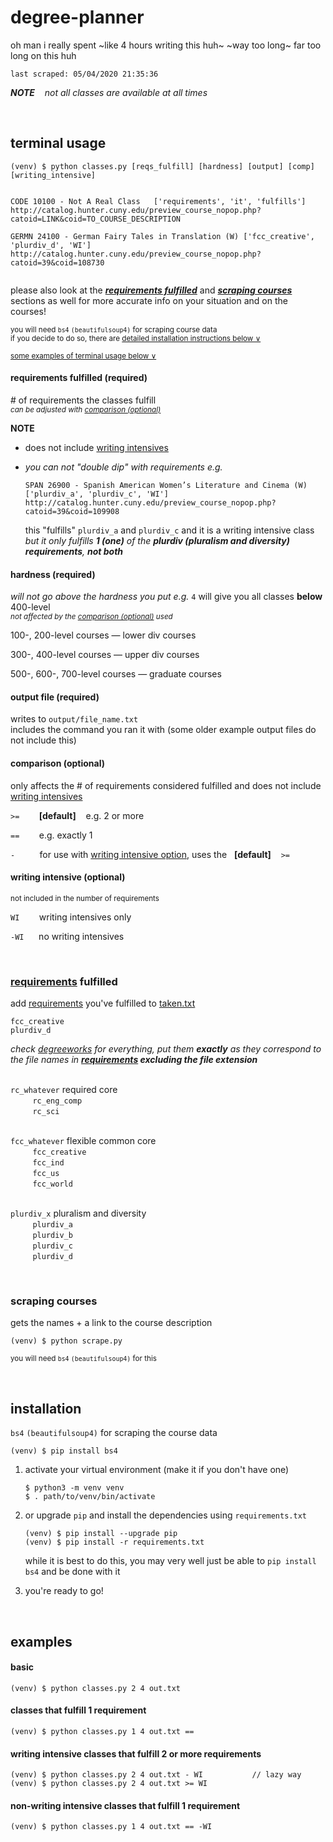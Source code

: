 # degree-planner

oh man i really spent ~like 4 hours writing this huh~ ~way too long~ far too long on this huh

`last scraped: 05/04/2020 21:35:36`

***NOTE**&nbsp;&nbsp;&nbsp; not all classes are available at all times* 

&nbsp; 



## terminal usage

```
(venv) $ python classes.py [reqs_fulfill] [hardness] [output] [comp] [writing_intensive]
```

```

CODE 10100 - Not A Real Class	['requirements', 'it', 'fulfills']
http://catalog.hunter.cuny.edu/preview_course_nopop.php?catoid=LINK&coid=TO_COURSE_DESCRIPTION

GERMN 24100 - German Fairy Tales in Translation (W)	['fcc_creative', 'plurdiv_d', 'WI']
http://catalog.hunter.cuny.edu/preview_course_nopop.php?catoid=39&coid=108730
 
```

please also look at the ***[requirements fulfilled](#requirements-fulfilled)*** and ***[scraping courses](#scraping-courses)*** sections as well for more accurate info on your situation and on the courses! 

<sub>you will need `bs4` `(beautifulsoup4)` for scraping course data</sub>  
<sup>if you decide to do so, there are [detailed installation instructions below &or;](#installation)</sup>

<sup>[some examples of terminal usage below &or;](#examples)<sup>



#### requirements fulfilled (required)

\# of requirements the classes fulfill  
<sub>*can be adjusted with [comparison (optional)](#comparison-optional)*</sub>

**NOTE**
- does not include [writing intensives](#writing-intensive-optional)
- *you can not "double dip" with requirements e.g.*

  ```
  SPAN 26900 - Spanish American Women’s Literature and Cinema (W)    ['plurdiv_a', 'plurdiv_c', 'WI']
  http://catalog.hunter.cuny.edu/preview_course_nopop.php?catoid=39&coid=109908
  ```
  
  this "fulfills" `plurdiv_a` and `plurdiv_c` and it is a writing intensive class  
  *but it only fulfills **1 (one)** of the **plurdiv (pluralism and diversity) requirements**, **not both***


#### hardness (required)

*will not go above the hardness you put e.g.* `4` will give you all classes **below** 400-level  
<sub>*not affected by the [comparison (optional)](#comparison-optional) used*</sub>

100-, 200-level courses — lower div courses 

300-, 400-level courses — upper div courses 

500-, 600-, 700-level courses — graduate courses


#### output file (required)

writes to `output/file_name.txt`  
includes the command you ran it with (some older example output files do not include this)


#### comparison (optional)

only affects the \# of requirements considered fulfilled and does not include [writing intensives](#writing-intensive-optional)

`>=` &nbsp;&nbsp;&nbsp;&nbsp;&nbsp;&nbsp; **\[default]** &nbsp;&nbsp; e.g. 2 or more

`==` &nbsp;&nbsp;&nbsp;&nbsp;&nbsp;&nbsp; e.g. exactly 1

`-` &nbsp;&nbsp;&nbsp;&nbsp;&nbsp;&nbsp;&nbsp;&nbsp; for use with [writing intensive option](#writing-intensive-optional), uses the  &nbsp; **\[default]** &nbsp;&nbsp; `>=`


#### writing intensive (optional)

<sub>not included in the number of requirements</sub>


`WI` &nbsp;&nbsp;&nbsp;&nbsp;&nbsp;&nbsp; writing intensives only

`-WI` &nbsp;&nbsp;&nbsp;&nbsp; no writing intensives

&nbsp; 



### [requirements](data/) fulfilled 

add [requirements](data/) you've fulfilled to [taken.txt](user/taken.txt)

```
fcc_creative
plurdiv_d
```

*check [degreeworks](https://degreeworks.cuny.edu/) for everything, put them **exactly** as they correspond to the file names in **[requirements](data/) excluding the file extension*** 

&nbsp;  
`rc_whatever` required core  
&nbsp;&nbsp;&nbsp;&nbsp;&nbsp;&nbsp;&nbsp;&nbsp; `rc_eng_comp`  
&nbsp;&nbsp;&nbsp;&nbsp;&nbsp;&nbsp;&nbsp;&nbsp; `rc_sci`  

&nbsp;  
`fcc_whatever` flexible common core  
&nbsp;&nbsp;&nbsp;&nbsp;&nbsp;&nbsp;&nbsp;&nbsp; `fcc_creative`  
&nbsp;&nbsp;&nbsp;&nbsp;&nbsp;&nbsp;&nbsp;&nbsp; `fcc_ind`  
&nbsp;&nbsp;&nbsp;&nbsp;&nbsp;&nbsp;&nbsp;&nbsp; `fcc_us`  
&nbsp;&nbsp;&nbsp;&nbsp;&nbsp;&nbsp;&nbsp;&nbsp; `fcc_world`  

&nbsp;  
`plurdiv_x` pluralism and diversity  
&nbsp;&nbsp;&nbsp;&nbsp;&nbsp;&nbsp;&nbsp;&nbsp; `plurdiv_a`  
&nbsp;&nbsp;&nbsp;&nbsp;&nbsp;&nbsp;&nbsp;&nbsp; `plurdiv_b`  
&nbsp;&nbsp;&nbsp;&nbsp;&nbsp;&nbsp;&nbsp;&nbsp; `plurdiv_c`  
&nbsp;&nbsp;&nbsp;&nbsp;&nbsp;&nbsp;&nbsp;&nbsp; `plurdiv_d`  

&nbsp; 


### scraping courses

gets the names + a link to the course description 

```
(venv) $ python scrape.py 
```
<sub>you will need `bs4` `(beautifulsoup4)` for this</sub>  

&nbsp; 



## installation 

`bs4` `(beautifulsoup4)` for scraping the course data 

```
(venv) $ pip install bs4
```

1. activate your virtual environment (make it if you don't have one)
   ```
   $ python3 -m venv venv
   $ . path/to/venv/bin/activate
   ```

2. or upgrade `pip` and install the dependencies using `requirements.txt`

   ```
   (venv) $ pip install --upgrade pip
   (venv) $ pip install -r requirements.txt
   ```
   while it is best to do this, you may very well just be able to `pip install bs4` and be done with it 

3. you're ready to go! 

&nbsp; 



## examples

#### basic

```
(venv) $ python classes.py 2 4 out.txt
```


#### classes that fulfill 1 requirement
```
(venv) $ python classes.py 1 4 out.txt == 
```


#### writing intensive classes that fulfill 2 or more requirements 
```
(venv) $ python classes.py 2 4 out.txt - WI           // lazy way
(venv) $ python classes.py 2 4 out.txt >= WI
```


#### non-writing intensive classes that fulfill 1 requirement
```
(venv) $ python classes.py 1 4 out.txt == -WI
```
